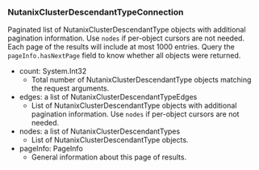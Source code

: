### NutanixClusterDescendantTypeConnection
Paginated list of NutanixClusterDescendantType objects with additional pagination information. Use `nodes` if per-object cursors are not needed. Each page of the results will include at most 1000 entries. Query the `pageInfo.hasNextPage` field to know whether all objects were returned.

- count: System.Int32
  - Total number of NutanixClusterDescendantType objects matching the request arguments.
- edges: a list of NutanixClusterDescendantTypeEdges
  - List of NutanixClusterDescendantType objects with additional pagination information. Use `nodes` if per-object cursors are not needed.
- nodes: a list of NutanixClusterDescendantTypes
  - List of NutanixClusterDescendantType objects.
- pageInfo: PageInfo
  - General information about this page of results.
